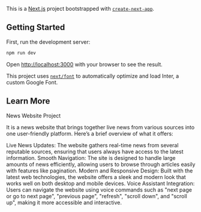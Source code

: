 This is a [Next.js](https://nextjs.org/) project bootstrapped with [`create-next-app`](https://github.com/vercel/next.js/tree/canary/packages/create-next-app).

## Getting Started

First, run the development server:

```bash
npm run dev
```

Open [http://localhost:3000](http://localhost:3000) with your browser to see the result.

This project uses [`next/font`](https://nextjs.org/docs/basic-features/font-optimization) to automatically optimize and load Inter, a custom Google Font.

## Learn More

News Website Project

It is a news website that brings together live news from various sources into one user-friendly platform. Here’s a brief overview of what it offers:

Live News Updates: The website gathers real-time news from several reputable sources, ensuring that users always have access to the latest information.
Smooth Navigation: The site is designed to handle large amounts of news efficiently, allowing users to browse through articles easily with features like pagination.
Modern and Responsive Design: Built with the latest web technologies, the website offers a sleek and modern look that works well on both desktop and mobile devices.
Voice Assistant Integration: Users can navigate the website using voice commands such as "next page or go to next page", "previous page", "refresh", "scroll down", and "scroll up", making it more accessible and interactive.
